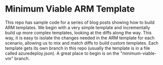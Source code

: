 # Minimum Viable ARM Template

This repo has sample code for a series of blog posts showing how to build ARM templates. We begin with a very simple template and incrementally build up more complex templates, looking at the diffs along the way. This way, it is easy to isolate the changes needed in the ARM template for each scenario, allowing us to mix and match diffs to build custom templates. Each template gets its own branch in this repo (usually the template is in a file called azuredeploy.json). A great place to begin is on the "minimum-viable-vm" branch.
